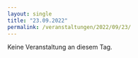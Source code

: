 ```yaml
---
layout: single
title: "23.09.2022"
permalink: /veranstaltungen/2022/09/23/
---
```


Keine Veranstaltung an diesem Tag.
